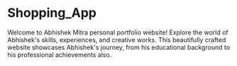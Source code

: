 # Shopping_App
Welcome to Abhishek Mitra personal portfolio website! Explore the world of Abhishek's skills, experiences, and creative works. This beautifully crafted website showcases Abhishek's  journey, from his educational background to his professional achievements also.
